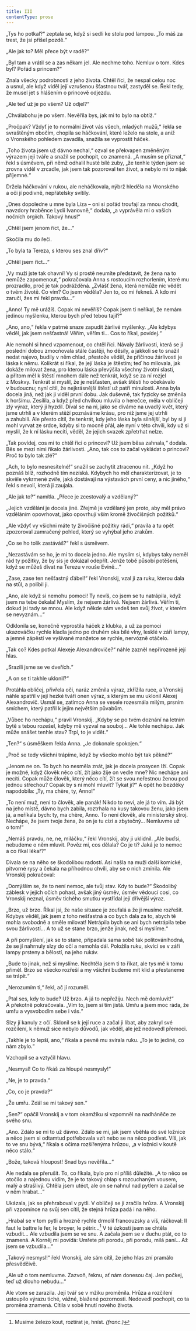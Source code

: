 ```yaml
---
title: III
contentType: prose
---
```


<section>

„Tys ho potkal?“ zeptala se, když si sedli ke stolu pod lampou. „To máš za trest, že jsi přišel pozdě.“

„Ale jak to? Měl přece být v radě?“

„Byl tam a vrátil se a zas někam jel. Ale nechme toho. Nemluv o tom. Kdes byl? Pořád s princem?“

Znala všecky podrobnosti z jeho života. Chtěl říci, že nespal celou noc a usnul, ale když viděl její vzrušenou šťastnou tvář, zastyděl se. Řekl tedy, že musel jet s hlášením o princově odjezdu.

„Ale teď už je po všem? Už odjel?“

„Chválabohu je po všem. Nevěřila bys, jak mi to bylo na obtíž.“

„Pročpak? Vždyť je to normální život vás všech, mladých mužů,“ řekla se svraštěným obočím, chopila se háčkování, které leželo na stole, a aniž o Vronského pohledem zavadila, snažila se vyprostit háček.

„Toho života jsem už dávno nechal,“ ozval se překvapen změněným výrazem její tváře a snažil se pochopit, co znamená. „A musím se přiznat,“ řekl s úsměvem, při němž odhalil husté bílé zuby, „že tenhle týden jsem se zrovna viděl v zrcadle, jak jsem tak pozoroval ten život, a nebylo mi to nijak příjemné.“

Držela háčkování v rukou, ale neháčkovala, nýbrž hleděla na Vronského a oči jí podivně, nepřátelsky svítily.

„Dnes dopoledne u mne byla Líza – oni si pořád troufají za mnou chodit, navzdory hraběnce Lydii Ivanovně,“ dodala, „a vyprávěla mi o vašich nočních orgiích. Takový hnus!“

„Chtěl jsem jenom říct, že…“

Skočila mu do řeči.

„To byla ta Tereza, s kterou ses znal dřív?“

„Chtěl jsem říct…“

„Vy muži jste tak ohavní! Vy si prostě neumíte představit, že žena na to nemůže zapomenout,“ pokračovala Anna s rostoucím rozhorlením, které mu prozradilo, proč je tak podrážděná. „Zvlášť žena, která nemůže nic vědět o tvém životě. Co vím? Co jsem věděla? Jen to, co mi řekneš. A kdo mi zaručí, žes mi řekl pravdu…“

„Anno! Ty mě urážíš. Copak mi nevěříš? Copak jsem ti neříkal, že nemám jedinou myšlenku, kterou bych před tebou tajil?“

„Ano, ano,“ řekla v patrné snaze zapudit žárlivé myšlenky. „Ale kdybys věděl, jak jsem nešťastná! Věřím, věřím ti… Cos to říkal, povídej.“

Ale nemohl si hned vzpomenout, co chtěl říci. Návaly žárlivosti, která se jí poslední dobou zmocňovala stále častěji, ho děsily, a jakkoli se to snažil nedat najevo, budily v něm chlad, přestože věděl, že příčinou žárlivosti je láska k němu. Kolikrát si říkal, že její láska je štěstím; teď ho milovala, jak dokáže milovat žena, pro kterou láska převýšila všechny životní slasti, a přitom měl k štěstí mnohem dále než tenkrát, když se za ní rozjel z Moskvy. Tenkrát si myslil, že je nešťasten, avšak štěstí ho očekávalo v budoucnu; nyní cítil, že nejkrásnější štěstí už patří minulosti. Anna byla docela jiná, než jak ji viděl první dobu. Jak duševně, tak fyzicky se změnila k horšímu. Zesílila, a když před chvilkou mluvila o herečce, měla v obličeji zlý výraz, který ji hyzdil. Díval se na ni, jako se díváme na uvadlý květ, který jsme utrhli a v kterém stěží poznáváme krásu, pro niž jsme jej utrhli a zahubili. Ale přesto cítil, že tenkrát, kdy jeho láska byla silnější, byl by si ji mohl vyrvat ze srdce, kdyby si to mocně přál, ale nyní v této chvíli, kdy už si myslil, že k ní lásku necítí, věděl, že jejich svazek zpřetrhat nelze.

„Tak povídej, cos mi to chtěl říci o princovi? Už jsem běsa zahnala,“ dodala. Běs se mezi nimi říkalo žárlivosti. „Ano, tak cos to začal vykládat o princovi? Proč to bylo tak zlé?“

„Ach, to bylo nesnesitelné!“ snažil se zachytit ztracenou nit. „Když ho poznáš blíž, rozhodně tím nezíská. Kdybych ho měl charakterizovat, je to skvěle vykrmené zvíře, jaká dostávají na výstavách první ceny, a nic jiného,“ řekl s nevolí, která ji zaujala.

„Ale jak to?“ namítla. „Přece je zcestovalý a vzdělaný?“

„Jejich vzdělání je docela jiné. Zřejmě je vzdělaný jen proto, aby měl právo vzděláním opovrhovat, jako opovrhují vším kromě živočišných požitků.“

„Ale vždyť vy všichni máte ty živočišné požitky rádi,“ pravila a tu opět zpozoroval zamračený pohled, který se vyhýbal jeho zrakům.

„Co se ho tolik zastáváš?“ řekl s úsměvem.

„Nezastávám se ho, je mi to docela jedno. Ale myslím si, kdybys taky neměl rád ty požitky, že by sis je dokázal odepřít. Jenže tobě působí potěšení, když se můžeš dívat na Terezu v rouše Evině…“

„Zase, zase ten nešťastný ďábel!“ řekl Vronskij, vzal ji za ruku, kterou dala na stůl, a políbil ji.

„Ano, ale když si nemohu pomoci! Ty nevíš, co jsem se tu natrápila, když jsem na tebe čekala! Myslím, že nejsem žárlivá. Nejsem žárlivá. Věřím ti, dokud jsi tady se mnou. Ale když někde sám vedeš ten svůj život, v kterém se nevyznám…“

Odklonila se, konečně vyprostila háček z klubka, a už za pomoci ukazováčku rychle kladla jedno po druhém oka bílé vlny, lesklé v záři lampy, a jemné zápěstí ve vyšívané manžetce se rychle, nervózně otáčelo.

„Tak co? Kdes potkal Alexeje Alexandroviče?“ náhle zazněl nepřirozeně její hlas.

„Srazili jsme se ve dveřích.“

„A on se ti takhle uklonil?“

Protáhla obličej, přivřela oči, naráz změnila výraz, zkřížila ruce, a Vronskij náhle spatřil v její hezké tváři onen výraz, s kterým se mu uklonil Alexej Alexandrovič. Usmál se, zatímco Anna se vesele rozesmála milým, prsním smíchem, který patřil k jejím největším půvabům.

„Vůbec ho nechápu,“ pravil Vronskij. „Kdyby se po tvém doznání na letním bytě s tebou rozešel, kdyby mě vyzval na souboj… Ale tohle nechápu. Jak může snášet tenhle stav? Trpí, to je vidět.“

„Ten?“ s úsměškem řekla Anna. „Je dokonale spokojen.“

„Proč se tedy všichni trápíme, když by všecko mohlo být tak pěkné?“

„Jenom ne on. To bych ho nesměla znát, jak je docela prosycen lží. Copak je možné, když člověk něco cítí, žít jako žije on vedle mne? Nic nechápe ani necítí. Copak může člověk, který něco cítí, žít se svou neřestnou ženou pod jednou střechou? Copak by s ní mohl mluvit? Tykat jí?“ A opět ho bezděky napodobila: „Ty, ma chère, ty, Anno!“

„To není muž, není to člověk, ale panák! Nikdo to neví, ale já to vím. Já být na jeho místě, dávno bych zabila, roztrhala na kusy takovou ženu, jako jsem já, a neříkala bych: ty, ma chère, Anno. To není člověk, ale ministerský stroj. Nechápe, že jsem tvoje žena, že on je tu cizí a zbytečný… Nemluvme už o tom!“

„Nemáš pravdu, ne, ne, miláčku,“ řekl Vronskij, aby ji uklidnil. „Ale buďsi, nebudeme o něm mluvit. Pověz mi, cos dělala? Co je ti? Jaká je to nemoc a co říkal lékař?“

Dívala se na něho se škodolibou radostí. Asi našla na muži další komické, pitvorné rysy a čekala na příhodnou chvíli, aby se o nich zmínila. Ale Vronskij pokračoval:

„Domýšlím se, že to není nemoc, ale tvůj stav. Kdy to bude?“ Škodolibý záblesk v jejích očích pohasl, avšak jiný úsměv, úsměv vědoucí cosi, co Vronskij neznal, úsměv tichého smutku vystřídal její dřívější výraz.

„Brzo, už brzo. Říkal jsi, že naše situace je zoufalá a že ji musíme rozřešit. Kdybys věděl, jak jsem z toho nešťastná a co bych dala za to, abych tě mohla svobodně a směle milovat! Netrápila bych se ani bych netrápila tebe svou žárlivostí… A to už se stane brzo, jenže jinak, než si myslíme.“

A při pomyšlení, jak se to stane, připadala sama sobě tak politováníhodná, že se jí nahrnuly slzy do očí a nemohla dál. Položila ruku, skvící se v záři lampy prsteny a bělostí, na jeho rukáv.

„Bude to jinak, než si myslíme. Nechtěla jsem ti to říkat, ale tys mě k tomu přiměl. Brzo se všecko rozřeší a my všichni budeme mít klid a přestaneme se trápit.“

„Nerozumím ti,“ řekl, ač jí rozuměl.

„Ptal ses, kdy to bude? Už brzo. A já to nepřežiju. Nech mě domluvit!“ A překotně pokračovala. „Vím to, jsem si tím jistá. Umřu a jsem moc ráda, že umřu a vysvobodím sebe i vás.“

Slzy jí kanuly z očí. Sklonil se k její ruce a začal ji líbat, aby zakryl své rozčilení, k němuž sice nebylo důvodů, jak věděl, ale jež nedovedl přemoci.

„Takhle je to lepší, ano,“ říkala a pevně mu svírala ruku. „To je to jediné, co nám zbylo.“

Vzchopil se a vztyčil hlavu.

„Nesmysl! Co to říkáš za hloupé nesmysly!“

„Ne, je to pravda.“

„Co, co je pravda?“

„Že umřu. Zdál se mi takový sen.“

„Sen?“ opáčil Vronskij a v tom okamžiku si vzpomněl na nadháněče ze svého snu.

„Ano. Zdálo se mi to už dávno. Zdálo se mi, jak jsem vběhla do své ložnice a něco jsem si odtamtud potřebovala vzít nebo se na něco podívat. Víš, jak to ve snu bývá,“ říkala s očima rozšířenýma hrůzou, „a v ložnici v koutě něco stálo.“

„Bože, taková hloupost! Snad bys nevěřila…“

Ale nedala se přerušit. To, co říkala, bylo pro ni příliš důležité. „A to něco se otočilo a najednou vidím, že je to takový chlap s rozcuchaným vousem, malý a strašlivý. Chtěla jsem utéct, ale on se nahnul nad pytlem a začal se v něm hrabat…“

Ukázala, jak se přehraboval v pytli. V obličeji se jí zračila hrůza. A Vronskij při vzpomínce na svůj sen cítil, že stejná hrůza padá i na něho.

„Hrabal se v tom pytli a hrozně rychle drmolil francouzsky a víš, ráčkoval: II faut le battre le fer, le broyer, le pétrir…[^44] V té úzkosti jsem se chtěla vzbudit… Ale vzbudila jsem se ve snu. A začala jsem se v duchu ptát, co to znamená. A Korněj mi povídá: Umřete při porodu, při porodu, milá paní… Až jsem se vzbudila…“

„Takový nesmysl!“ řekl Vronskij, ale sám cítil, že jeho hlas zní pramálo přesvědčivě.

„Ale už o tom nemluvme. Zazvoň, řeknu, ať nám donesou čaj. Jen počkej, teď už dlouho nebudu…“

Ale vtom se zarazila. Její tvář se v mžiku proměnila. Hrůza a rozčilení ustoupilo výrazu tiché, vážné, blažené pozornosti. Nedovedl pochopit, co ta proměna znamená. Cítila v sobě hnutí nového života.

</section>

<section>

[^44]: Musíme železo kout, roztírat je, hníst. _(franc.)_

</section>
